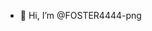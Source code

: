 - 👋 Hi, I’m @FOSTER4444-png
<!---
FOSTER4444-png/FOSTER4444-png is a ✨ special ✨ repository because its `README.md` (this file) appears on your GitHub profile
--->

